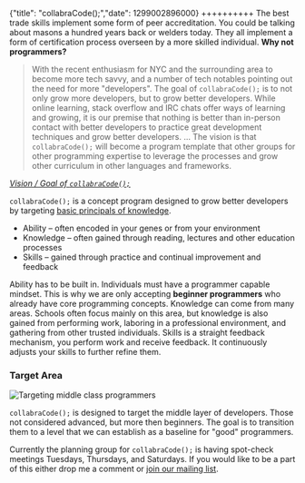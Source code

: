 {"title": "collabraCode();","date": 1299002896000}
++++++++++
The best trade skills implement some form of peer accreditation. You could be talking about masons a hundred years back or welders today. They all implement a form of certification process overseen by a more skilled individual. **Why not programmers?**

> With the recent enthusiasm for NYC and the surrounding area to become more tech savvy, and a number of tech notables pointing out the need for more "developers". The goal of `collabraCode();` is to not only grow more developers, but to grow better developers. While online learning, stack overflow and IRC chats offer ways of learning and growing, it is our premise that nothing is better than in-person contact with better developers to practice great development techniques and grow better developers.
> ...
> The vision is that `collabraCode();` will become a program template that other groups for other programming expertise to leverage the processes and grow other curriculum in other languages and frameworks.

<cite>[Vision / Goal of `collabraCode();`](http://www.collabracode.com/visiongoal-of-collabracode/)</cite>

`collabraCode();` is a concept program designed to grow better developers by targeting [basic principals of knowledge](http://knol.google.com/k/knowledge-management-back-to-basic-principles#).

* Ability – often encoded in your genes or from your environment
* Knowledge – often gained through reading, lectures and other education processes
* Skills – gained through practice and continual improvement and feedback

Ability has to be built in. Individuals must have a programmer capable mindset. This is why we are only accepting **beginner programmers** who already have core programming concepts. Knowledge can come from many areas. Schools often focus mainly on this area, but knowledge is also gained from performing work, laboring in a professional environment, and gathering from other trusted individuals. Skills is a straight feedback mechanism, you perform work and receive feedback. It continuously adjusts your skills to further refine them.

### Target Area

<!-- Nice ASCII Art gone to waste
<pre>
                       *
                      * *    } Advanced
                     *****
                    *     *
                   *       *
                  * Target  *
                 *   Area    *
                ***************
Beginner {     *               *
              *******************
</pre>

<cite>I appologize for the ASCII art, my drawing program is acting up.</cite> -->

![Targeting middle class programmers](http://i.imgur.com/w3zRr.png)

`collabraCode();` is designed to target the middle layer of developers. Those not considered advanced, but more then beginners. The goal is to transition them to a level that we can establish as a baseline for "good" programmers.

Currently the planning group for `collabraCode();` is having spot-check meetings Tuesdays, Thursdays, and Saturdays. If you would like to be a part of this either drop me a comment or [join our mailing list](http://groups.google.com/group/collabracode).